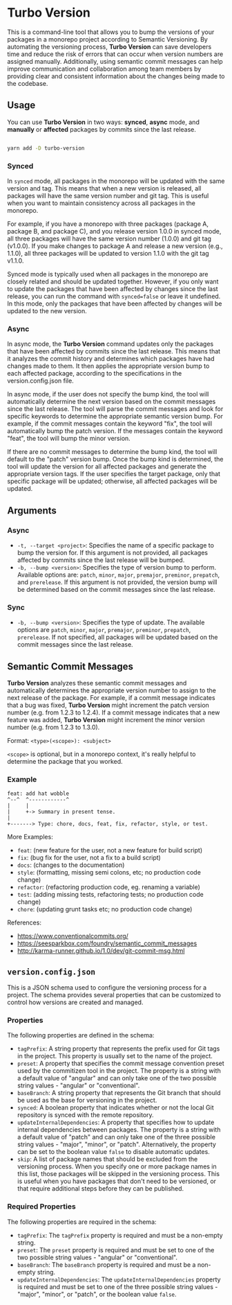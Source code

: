 # Turbo Version

This is a command-line tool that allows you to bump the versions of your packages in a monorepo project according to Semantic Versioning. By automating the versioning process, **Turbo Version** can save developers time and reduce the risk of errors that can occur when version numbers are assigned manually. Additionally, using semantic commit messages can help improve communication and collaboration among team members by providing clear and consistent information about the changes being made to the codebase.

## Usage

You can use **Turbo Version** in two ways: **synced**, **async** mode, and **manually** or **affected** packages by commits since the last release.

```bash

yarn add -D turbo-version

```

### Synced

In `synced` mode, all packages in the monorepo will be updated with the same version and tag. This means that when a new version is released, all packages will have the same version number and git tag. This is useful when you want to maintain consistency across all packages in the monorepo.

For example, if you have a monorepo with three packages (package A, package B, and package C), and you release version 1.0.0 in synced mode, all three packages will have the same version number (1.0.0) and git tag (v1.0.0). If you make changes to package A and release a new version (e.g., 1.1.0), all three packages will be updated to version 1.1.0 with the git tag v1.1.0.

Synced mode is typically used when all packages in the monorepo are closely related and should be updated together. However, if you only want to update the packages that have been affected by changes since the last release, you can run the command with `synced=false` or leave it undefined. In this mode, only the packages that have been affected by changes will be updated to the new version.

### Async

In async mode, the **Turbo Version** command updates only the packages that have been affected by commits since the last release. This means that it analyzes the commit history and determines which packages have had changes made to them. It then applies the appropriate version bump to each affected package, according to the specifications in the version.config.json file.

In async mode, if the user does not specify the bump kind, the tool will automatically determine the next version based on the commit messages since the last release. The tool will parse the commit messages and look for specific keywords to determine the appropriate semantic version bump. For example, if the commit messages contain the keyword "fix", the tool will automatically bump the patch version. If the messages contain the keyword "feat", the tool will bump the minor version.

If there are no commit messages to determine the bump kind, the tool will default to the "patch" version bump. Once the bump kind is determined, the tool will update the version for all affected packages and generate the appropriate version tags. If the user specifies the target package, only that specific package will be updated; otherwise, all affected packages will be updated.

## Arguments

### Async

- `-t, --target <project>`: Specifies the name of a specific package to bump the version for. If this argument is not provided, all packages affected by commits since the last release will be bumped.
- `-b, --bump <version>`: Specifies the type of version bump to perform. Available options are: `patch`, `minor`, `major`, `premajor`, `preminor`, `prepatch`, and `prerelease`. If this argument is not provided, the version bump will be determined based on the commit messages since the last release.

### Sync

- `-b, --bump <version>`: Specifies the type of update. The available options are `patch`, `minor`, `major`, `premajor`, `preminor`, `prepatch`, `prerelease`. If not specified, all packages will be updated based on the commit messages since the last release.

## Semantic Commit Messages

**Turbo Version** analyzes these semantic commit messages and automatically determines the appropriate version number to assign to the next release of the package. For example, if a commit message indicates that a bug was fixed, **Turbo Version** might increment the patch version number (e.g. from 1.2.3 to 1.2.4). If a commit message indicates that a new feature was added, **Turbo Version** might increment the minor version number (e.g. from 1.2.3 to 1.3.0).

Format: `<type>(<scope>): <subject>`

`<scope>` is optional, but in a monorepo context, it's really helpful to determine the package that you worked.

### Example

```
feat: add hat wobble
^--^  ^------------^
|     |
|     +-> Summary in present tense.
|
+-------> Type: chore, docs, feat, fix, refactor, style, or test.
```

More Examples:

- `feat`: (new feature for the user, not a new feature for build script)
- `fix`: (bug fix for the user, not a fix to a build script)
- `docs`: (changes to the documentation)
- `style`: (formatting, missing semi colons, etc; no production code change)
- `refactor`: (refactoring production code, eg. renaming a variable)
- `test`: (adding missing tests, refactoring tests; no production code change)
- `chore`: (updating grunt tasks etc; no production code change)

References:

- https://www.conventionalcommits.org/
- https://seesparkbox.com/foundry/semantic_commit_messages
- http://karma-runner.github.io/1.0/dev/git-commit-msg.html

## `version.config.json`

This is a JSON schema used to configure the versioning process for a project. The schema provides several properties that can be customized to control how versions are created and managed.

### Properties

The following properties are defined in the schema:

- `tagPrefix`: A string property that represents the prefix used for Git tags in the project. This property is usually set to the name of the project.
- `preset`: A property that specifies the commit message convention preset used by the commitizen tool in the project. The property is a string with a default value of "angular" and can only take one of the two possible string values - "angular" or "conventional".
- `baseBranch`: A string property that represents the Git branch that should be used as the base for versioning in the project.
- `synced`: A boolean property that indicates whether or not the local Git repository is synced with the remote repository.
- `updateInternalDependencies`: A property that specifies how to update internal dependencies between packages. The property is a string with a default value of "patch" and can only take one of the three possible string values - "major", "minor", or "patch". Alternatively, the property can be set to the boolean value `false` to disable automatic updates.
- `skip`: A list of package names that should be excluded from the versioning process. When you specify one or more package names in this list, those packages will be skipped in the versioning process. This is useful when you have packages that don't need to be versioned, or that require additional steps before they can be published.

### Required Properties

The following properties are required in the schema:

- `tagPrefix`: The `tagPrefix` property is required and must be a non-empty string.
- `preset`: The `preset` property is required and must be set to one of the two possible string values - "angular" or "conventional".
- `baseBranch`: The `baseBranch` property is required and must be a non-empty string.
- `updateInternalDependencies`: The `updateInternalDependencies` property is required and must be set to one of the three possible string values - "major", "minor", or "patch", or the boolean value `false`.
